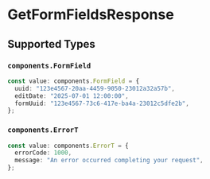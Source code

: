 # GetFormFieldsResponse


## Supported Types

### `components.FormField`

```typescript
const value: components.FormField = {
  uuid: "123e4567-20aa-4459-9050-23012a32a57b",
  editDate: "2025-07-01 12:00:00",
  formUuid: "123e4567-73c6-417e-ba4a-23012c5dfe2b",
};
```

### `components.ErrorT`

```typescript
const value: components.ErrorT = {
  errorCode: 1000,
  message: "An error occurred completing your request",
};
```

